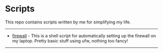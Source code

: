 # Scripts

This repo contains scripts written by me for simplifying my life.

---

- [firewall](https://git.kska.io/notkshitij/scripts/src/branch/main/firewall.sh) - This is a shell script for automatically setting up the firewall on my laptop. Pretty basic stuff using ufw, nothing too fancy!

---
